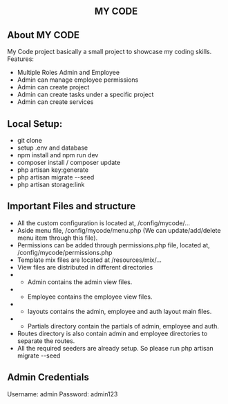 ## <p align="center">MY CODE</p>


## About MY CODE
My Code project basically a small project to showcase my coding skills.
Features:
- Multiple Roles Admin and Employee
- Admin can manage employee permissions
- Admin can create project
- Admin can create tasks under a specific project
- Admin can create services

## Local Setup:
- git clone
- setup .env and database
- npm install and npm run dev
- composer install / composer update
- php artisan key:generate
- php artisan migrate --seed
- php artisan storage:link

## Important Files and structure
- All the custom configuration is located at, /config/mycode/...
- Aside menu file, /config/mycode/menu.php (We can update/add/delete menu item through this file).
- Permissions can be added through permissions.php file, located at, /config/mycode/permissions.php
- Template mix files are located at /resources/mix/...
- View files are distributed in different directories
- - Admin contains the admin view files.
- - Employee contains the employee view files.
- - layouts contains the admin, employee and auth layout main files.
- - Partials directory contain the partials of admin, employee and auth.
- Routes directory is also contain admin and employee directories to separate the routes.
- All the required seeders are already setup. So please run php artisan migrate --seed

## Admin Credentials
Username: admin
Password: admin123
